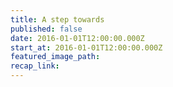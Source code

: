 ```yaml
---
title: A step towards
published: false
date: 2016-01-01T12:00:00.000Z
start_at: 2016-01-01T12:00:00.000Z
featured_image_path:
recap_link:
---
```

